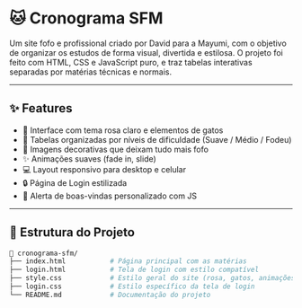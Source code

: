 # 🐱 Cronograma SFM

Um site fofo e profissional criado por David para a Mayumi, com o objetivo de organizar os estudos de forma visual, divertida e estilosa. O projeto foi feito com HTML, CSS e JavaScript puro, e traz tabelas interativas separadas por matérias técnicas e normais.

---

## ✨ Features

- 🌸 Interface com tema rosa claro e elementos de gatos
- 🧠 Tabelas organizadas por níveis de dificuldade (Suave / Médio / Fodeu)
- 🐾 Imagens decorativas que deixam tudo mais fofo
- ✨ Animações suaves (fade in, slide)
- 💻 Layout responsivo para desktop e celular
- 🔒 Página de Login estilizada
- 📢 Alerta de boas-vindas personalizado com JS

---

## 📂 Estrutura do Projeto

```bash
📁 cronograma-sfm/
├── index.html           # Página principal com as matérias
├── login.html           # Tela de login com estilo compatível
├── style.css            # Estilo geral do site (rosa, gatos, animações)
├── login.css            # Estilo específico da tela de login
└── README.md            # Documentação do projeto
